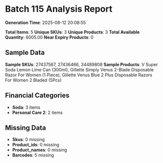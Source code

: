 # Batch 115 Analysis Report

**Generation Time**: 2025-08-12 20:08:55

**Total Items**: 5
**Unique SKUs**: 3
**Unique Products**: 3
**Total Available Quantity**: 6005.00
**Near Expiry Products**: 0

## Sample Data
**Sample SKUs**: 27437567, 27436466, 34489808
**Sample Products**: V Super Soda Lemon Lime Can (300ml), Gillette Simply Venus 2-Blade Disposable Razor For Women (1 Piece), Gillette Venus Blue 2 Plus Disposable Razors For Women 2 Bladed (5Pcs)

## Financial Categories
- **Soda**: 3 items
- **Personal Care 2**: 2 items

## Missing Data
- **Skus**: 0 missing
- **Product_ids**: 0 missing
- **Product_names**: 0 missing
- **Barcodes**: 5 missing
